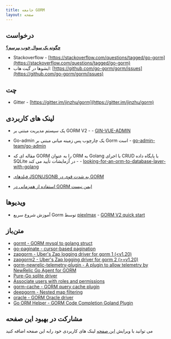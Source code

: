 ```yaml
---
title: جامعه GORM
layout: صفحه
---
```


## درخواست

**[چگونه یک سوال خوب بپرسم؟](https://stackoverflow.com/help/how-to-ask)**

* Stackoverflow - [https://stackoverflow.com/questions/tagged/go-gorm](https://stackoverflow.com/questions/tagged/go-gorm)
* ایشوها در گیت هاب:  [https://github.com/go-gorm/gorm/issues](https://github.com/go-gorm/gorm/issues)

## چت

* Gitter - [https://gitter.im/jinzhu/gorm](https://gitter.im/jinzhu/gorm)

## لینک های کاربردی

* یک سیستم مدیریت مبتنی بر GORM V2 - - [GIN-VUE-ADMIN](https://github.com/flipped-aurora/gin-vue-admin)

* Go-admin یک چارچوب پس زمینه میانی مبتنی بر Gorm است   - [go-admin-team/go-admin](https://github.com/go-admin-team/go-admin)

* مقاله ای که GORM را به عنوان ORM به Golang با اجرای CRUD با پایگاه داده SQLite در آزمایشات تأیید می کند - - [looking-for-an-orm-to-database-layer-with-golang](https://medium.com/@rafaelholanda90/continuing-looking-for-an-orm-to-database-layer-with-golang-7fee0316a989)

* [فیلدهای JSON/JSONB به شدت قوی در GORM](https://www.terminateandstayresident.com/2022-07-13/orm-json)

* [استفاده از همزمانی در GORM ایمن نیست](https://zhuanlan.zhihu.com/p/556065676)

## ویدیوها

* آموزش شروع سریع Gorm توسط  [piexlmax](https://github.com/piexlmax) - [GORM V2 quick start](https://www.bilibili.com/video/BV1E64y1472a#reply5032293079)

## متن‌باز

* [gormt - GORM mysql to golang struct](https://github.com/xxjwxc/gormt)
* [go-paginate - cursor-based pagination](https://github.com/raphaelvigee/go-paginate)
* [zapgorm - Uber's Zap logging driver for gorm 1 (<v1.20)](https://github.com/moul/zapgorm)
* [zapgorm2 - Uber's Zap logging driver for gorm 2 (>=v1.20)](https://github.com/moul/zapgorm2)
* [gorm-newrelic-telemetry-plugin - A plugin to allow telemetry by NewRelic Go Agent for GORM](https://github.com/rafaelhl/gorm-newrelic-telemetry-plugin)
* [Pure-Go sqlite driver](https://github.com/glebarez/sqlite)
* [Associate users with roles and permissions](https://github.com/Permify/permify-gorm)
* [gorm-cache - GORM query cache plugin](https://github.com/liyuan1125/gorm-cache)
* [deepgorm - Nested map filtering](https://github.com/survivorbat/gorm-deep-filtering)
* [oracle - GORM Oracle driver](https://github.com/CengSin/oracle)
* [Go ORM Helper - GORM Code Completion Goland Plugin](https://github.com/maiqingqiang/go-orm-helper)

## <span id="contribute">مشارکت در بهبود این صفحه</span>

می توانید با ویرایش [این صفحه](https://github.com/go-gorm/gorm.io/edit/master/pages/community.md) لینک های کاربردی خود رابه این صفحه اضافه کنید
